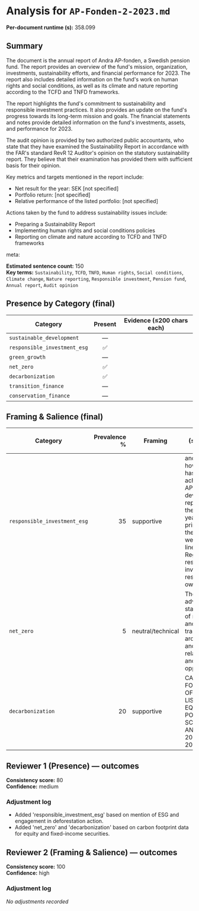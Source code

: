 # Analysis for `AP-Fonden-2-2023.md`

**Per-document runtime (s):** 358.099

## Summary
The document is the annual report of Andra AP-fonden, a Swedish pension fund. The report provides an overview of the fund's mission, organization, investments, sustainability efforts, and financial performance for 2023. The report also includes detailed information on the fund's work on human rights and social conditions, as well as its climate and nature reporting according to the TCFD and TNFD frameworks.

The report highlights the fund's commitment to sustainability and responsible investment practices. It also provides an update on the fund's progress towards its long-term mission and goals. The financial statements and notes provide detailed information on the fund's investments, assets, and performance for 2023.

The audit opinion is provided by two authorized public accountants, who state that they have examined the Sustainability Report in accordance with the FAR's standard RevR 12 Auditor's opinion on the statutory sustainability report. They believe that their examination has provided them with sufficient basis for their opinion.

Key metrics and targets mentioned in the report include:

* Net result for the year: SEK [not specified]
* Portfolio return: [not specified]
* Relative performance of the listed portfolio: [not specified]

Actions taken by the fund to address sustainability issues include:

* Preparing a Sustainability Report
* Implementing human rights and social conditions policies
* Reporting on climate and nature according to TCFD and TNFD frameworks

meta:

**Estimated sentence count:** 150  
**Key terms:** `Sustainability`, `TCFD`, `TNFD`, `Human rights`, `Social conditions`, `Climate change`, `Nature reporting`, `Responsible investment`, `Pension fund`, `Annual report`, `Audit opinion`

## Presence by Category (final)

| Category | Present | Evidence (≤200 chars each) |
|---|:---:|---|
| `sustainable_development` | — |  |
| `responsible_investment_esg` | ✅ |  |
| `green_growth` | — |  |
| `net_zero` | ✅ |  |
| `decarbonization` | ✅ |  |
| `transition_finance` | — |  |
| `conservation_finance` | — |  |

## Framing & Salience (final)

| Category | Prevalence % | Framing | Evidence (≤200 chars each) |
|---|---:|---|---|
| `responsible_investment_esg` | 35 | supportive | and report on how the goal has been achieved, the AP Funds will develop their reporting over the next few years, primarily on the respective websites, in line with the Regulation.; responsible investment and responsible ownership |
| `net_zero` | 5 | neutral/technical | The Fund advocates standardisation of reporting and transparency around climate and nature-related risks and opportunities. |
| `decarbonization` | 20 | supportive | CARBON FOOTPRINT OF THE LISTED EQUITY PORTFOLIO, SCOPE 1, 2 AND 3; Metrics 2023 2022 2021 |

## Reviewer 1 (Presence) — outcomes
**Consistency score:** 80  
**Confidence:** medium

### Adjustment log
- Added 'responsible_investment_esg' based on mention of ESG and engagement in deforestation action.
- Added 'net_zero' and 'decarbonization' based on carbon footprint data for equity and fixed-income securities.

## Reviewer 2 (Framing & Salience) — outcomes
**Consistency score:** 100  
**Confidence:** high

### Adjustment log
_No adjustments recorded_
